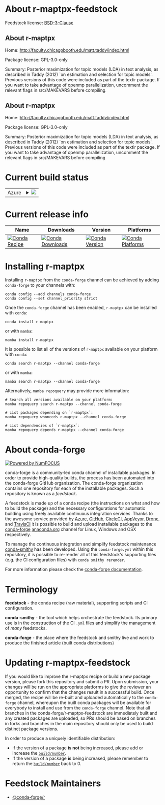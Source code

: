 About r-maptpx-feedstock
========================

Feedstock license: [BSD-3-Clause](https://github.com/conda-forge/r-maptpx-feedstock/blob/main/LICENSE.txt)


About r-maptpx
--------------

Home: http://faculty.chicagobooth.edu/matt.taddy/index.html

Package license: GPL-3.0-only

Summary: Posterior maximization for topic models (LDA) in text analysis, as described in Taddy (2012) `on estimation and selection for topic models'.  Previous versions of this code were included as part of the textir package.  If you want to take advantage of openmp parallelization, uncomment the relevant flags in src/MAKEVARS before compiling.

About r-maptpx
--------------

Home: http://faculty.chicagobooth.edu/matt.taddy/index.html

Package license: GPL-3.0-only

Summary: Posterior maximization for topic models (LDA) in text analysis, as described in Taddy (2012) `on estimation and selection for topic models'.  Previous versions of this code were included as part of the textir package.  If you want to take advantage of openmp parallelization, uncomment the relevant flags in src/MAKEVARS before compiling.

Current build status
====================


<table>
    
  <tr>
    <td>Azure</td>
    <td>
      <details>
        <summary>
          <a href="https://dev.azure.com/conda-forge/feedstock-builds/_build/latest?definitionId=4224&branchName=main">
            <img src="https://dev.azure.com/conda-forge/feedstock-builds/_apis/build/status/r-maptpx-feedstock?branchName=main">
          </a>
        </summary>
        <table>
          <thead><tr><th>Variant</th><th>Status</th></tr></thead>
          <tbody><tr>
              <td>linux_64_r_base4.3</td>
              <td>
                <a href="https://dev.azure.com/conda-forge/feedstock-builds/_build/latest?definitionId=4224&branchName=main">
                  <img src="https://dev.azure.com/conda-forge/feedstock-builds/_apis/build/status/r-maptpx-feedstock?branchName=main&jobName=linux&configuration=linux%20linux_64_r_base4.3" alt="variant">
                </a>
              </td>
            </tr><tr>
              <td>linux_64_r_base4.4</td>
              <td>
                <a href="https://dev.azure.com/conda-forge/feedstock-builds/_build/latest?definitionId=4224&branchName=main">
                  <img src="https://dev.azure.com/conda-forge/feedstock-builds/_apis/build/status/r-maptpx-feedstock?branchName=main&jobName=linux&configuration=linux%20linux_64_r_base4.4" alt="variant">
                </a>
              </td>
            </tr><tr>
              <td>osx_64_r_base4.3</td>
              <td>
                <a href="https://dev.azure.com/conda-forge/feedstock-builds/_build/latest?definitionId=4224&branchName=main">
                  <img src="https://dev.azure.com/conda-forge/feedstock-builds/_apis/build/status/r-maptpx-feedstock?branchName=main&jobName=osx&configuration=osx%20osx_64_r_base4.3" alt="variant">
                </a>
              </td>
            </tr><tr>
              <td>osx_64_r_base4.4</td>
              <td>
                <a href="https://dev.azure.com/conda-forge/feedstock-builds/_build/latest?definitionId=4224&branchName=main">
                  <img src="https://dev.azure.com/conda-forge/feedstock-builds/_apis/build/status/r-maptpx-feedstock?branchName=main&jobName=osx&configuration=osx%20osx_64_r_base4.4" alt="variant">
                </a>
              </td>
            </tr><tr>
              <td>win_64_r_base4.3</td>
              <td>
                <a href="https://dev.azure.com/conda-forge/feedstock-builds/_build/latest?definitionId=4224&branchName=main">
                  <img src="https://dev.azure.com/conda-forge/feedstock-builds/_apis/build/status/r-maptpx-feedstock?branchName=main&jobName=win&configuration=win%20win_64_r_base4.3" alt="variant">
                </a>
              </td>
            </tr><tr>
              <td>win_64_r_base4.4</td>
              <td>
                <a href="https://dev.azure.com/conda-forge/feedstock-builds/_build/latest?definitionId=4224&branchName=main">
                  <img src="https://dev.azure.com/conda-forge/feedstock-builds/_apis/build/status/r-maptpx-feedstock?branchName=main&jobName=win&configuration=win%20win_64_r_base4.4" alt="variant">
                </a>
              </td>
            </tr>
          </tbody>
        </table>
      </details>
    </td>
  </tr>
</table>

Current release info
====================

| Name | Downloads | Version | Platforms |
| --- | --- | --- | --- |
| [![Conda Recipe](https://img.shields.io/badge/recipe-r--maptpx-green.svg)](https://anaconda.org/conda-forge/r-maptpx) | [![Conda Downloads](https://img.shields.io/conda/dn/conda-forge/r-maptpx.svg)](https://anaconda.org/conda-forge/r-maptpx) | [![Conda Version](https://img.shields.io/conda/vn/conda-forge/r-maptpx.svg)](https://anaconda.org/conda-forge/r-maptpx) | [![Conda Platforms](https://img.shields.io/conda/pn/conda-forge/r-maptpx.svg)](https://anaconda.org/conda-forge/r-maptpx) |

Installing r-maptpx
===================

Installing `r-maptpx` from the `conda-forge` channel can be achieved by adding `conda-forge` to your channels with:

```
conda config --add channels conda-forge
conda config --set channel_priority strict
```

Once the `conda-forge` channel has been enabled, `r-maptpx` can be installed with `conda`:

```
conda install r-maptpx
```

or with `mamba`:

```
mamba install r-maptpx
```

It is possible to list all of the versions of `r-maptpx` available on your platform with `conda`:

```
conda search r-maptpx --channel conda-forge
```

or with `mamba`:

```
mamba search r-maptpx --channel conda-forge
```

Alternatively, `mamba repoquery` may provide more information:

```
# Search all versions available on your platform:
mamba repoquery search r-maptpx --channel conda-forge

# List packages depending on `r-maptpx`:
mamba repoquery whoneeds r-maptpx --channel conda-forge

# List dependencies of `r-maptpx`:
mamba repoquery depends r-maptpx --channel conda-forge
```


About conda-forge
=================

[![Powered by
NumFOCUS](https://img.shields.io/badge/powered%20by-NumFOCUS-orange.svg?style=flat&colorA=E1523D&colorB=007D8A)](https://numfocus.org)

conda-forge is a community-led conda channel of installable packages.
In order to provide high-quality builds, the process has been automated into the
conda-forge GitHub organization. The conda-forge organization contains one repository
for each of the installable packages. Such a repository is known as a *feedstock*.

A feedstock is made up of a conda recipe (the instructions on what and how to build
the package) and the necessary configurations for automatic building using freely
available continuous integration services. Thanks to the awesome service provided by
[Azure](https://azure.microsoft.com/en-us/services/devops/), [GitHub](https://github.com/),
[CircleCI](https://circleci.com/), [AppVeyor](https://www.appveyor.com/),
[Drone](https://cloud.drone.io/welcome), and [TravisCI](https://travis-ci.com/)
it is possible to build and upload installable packages to the
[conda-forge](https://anaconda.org/conda-forge) [anaconda.org](https://anaconda.org/)
channel for Linux, Windows and OSX respectively.

To manage the continuous integration and simplify feedstock maintenance
[conda-smithy](https://github.com/conda-forge/conda-smithy) has been developed.
Using the ``conda-forge.yml`` within this repository, it is possible to re-render all of
this feedstock's supporting files (e.g. the CI configuration files) with ``conda smithy rerender``.

For more information please check the [conda-forge documentation](https://conda-forge.org/docs/).

Terminology
===========

**feedstock** - the conda recipe (raw material), supporting scripts and CI configuration.

**conda-smithy** - the tool which helps orchestrate the feedstock.
                   Its primary use is in the construction of the CI ``.yml`` files
                   and simplify the management of *many* feedstocks.

**conda-forge** - the place where the feedstock and smithy live and work to
                  produce the finished article (built conda distributions)


Updating r-maptpx-feedstock
===========================

If you would like to improve the r-maptpx recipe or build a new
package version, please fork this repository and submit a PR. Upon submission,
your changes will be run on the appropriate platforms to give the reviewer an
opportunity to confirm that the changes result in a successful build. Once
merged, the recipe will be re-built and uploaded automatically to the
`conda-forge` channel, whereupon the built conda packages will be available for
everybody to install and use from the `conda-forge` channel.
Note that all branches in the conda-forge/r-maptpx-feedstock are
immediately built and any created packages are uploaded, so PRs should be based
on branches in forks and branches in the main repository should only be used to
build distinct package versions.

In order to produce a uniquely identifiable distribution:
 * If the version of a package **is not** being increased, please add or increase
   the [``build/number``](https://docs.conda.io/projects/conda-build/en/latest/resources/define-metadata.html#build-number-and-string).
 * If the version of a package **is** being increased, please remember to return
   the [``build/number``](https://docs.conda.io/projects/conda-build/en/latest/resources/define-metadata.html#build-number-and-string)
   back to 0.

Feedstock Maintainers
=====================

* [@conda-forge/r](https://github.com/conda-forge/r/)

